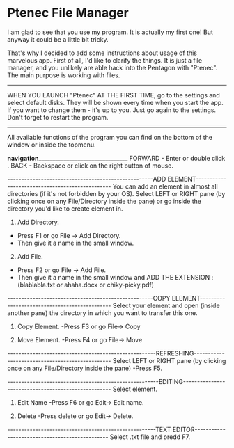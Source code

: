 # Ptenec File Manager

I am glad to see that you use my program. It is actually my first one!
But anyway it could be a little bit tricky. 

That's why I decided to add some instructions about usage of this marvelous app.
First of all, I'd like to clarify the things. It is just a file manager, and you unlikely are able
hack into the Pentagon with "Ptenec".  
The main purpose is working with files.

___________________________________________________________________________________________________________________

WHEN YOU LAUNCH "Ptenec" AT THE FIRST TIME, go to the settings and select default disks.
They will be shown every time when you start the app. If you want to change them - it's up to you.
Just go again to the settings.
Don't forget to restart the program.

____________________________________________________________________________________________________________________
All available functions of the program you can find on the bottom of the window or inside the topmenu. 

__________________________________________navigation__________________________________________________________________________
FORWARD - Enter or double click .
BACK - Backspace or click on the right button of mouse.


----------------------------------------------------ADD ELEMENT------------------------------------------------
You can add an element in almost all directories (if it's not forbidden by your OS).
Select LEFT or RIGHT pane (by clicking once on any File/Directory inside the pane) or 
go inside the directory you'd like to create element in.

1) Add Directory. 
- Press F1 or go File -> Add Directory. 
- Then give it a name in the small window.

2) Add File. 
- Press F2 or go File -> Add File. 
- Then give it a name in the small window and ADD THE EXTENSION :
 (blablabla.txt or ahaha.docx or chiky-picky.pdf)


----------------------------------------------------COPY ELEMENT----------------------------------------------
Select your element and open (inside another pane) the directory in which you want to transfer this one. 

1) Copy Element.
-Press F3 or go File-> Copy

2) Move Element.
-Press F4 or go File-> Move

-----------------------------------------------------REFRESHING------------------------------------------------
Select LEFT or RIGHT pane (by clicking once on any File/Directory inside the pane)
-Press F5.

------------------------------------------------------EDITING----------------------------------------------------
Select element.

1) Edit Name
-Press F6 or go Edit-> Edit name.

2) Delete
-Press delete or go Edit-> Delete.

-----------------------------------------------------TEXT EDITOR-----------------------------------------------
Select .txt file and predd F7.
